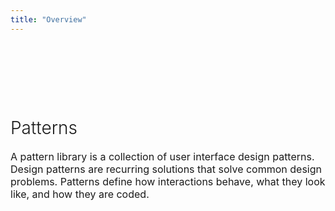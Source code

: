 ```yaml
---
title: "Overview"
---
```


<div class="pl-empty-state text-center" style="padding-top: 80px;">
    <h1 style="font-weight: 300;">Patterns</h1>
    <p class="text-muted" style="font-size: 16px;">A pattern library is a collection of user interface design patterns. Design patterns are recurring solutions that solve common design problems. Patterns define how interactions behave, what they look like, and how they are coded.</p>
</div>
